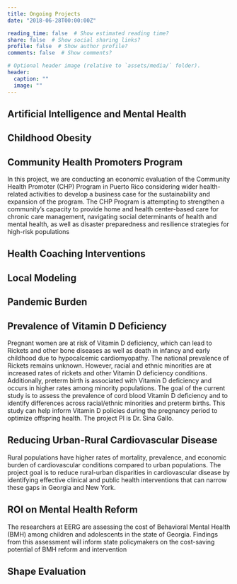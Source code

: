 ```yaml
---
title: Ongoing Projects
date: "2018-06-28T00:00:00Z"

reading_time: false  # Show estimated reading time?
share: false  # Show social sharing links?
profile: false  # Show author profile?
comments: false  # Show comments?

# Optional header image (relative to `assets/media/` folder).
header:
  caption: ""
  image: ""
---
```



## **Artificial Intelligence and Mental Health**

## **Childhood Obesity**

## **Community Health Promoters Program**

In this project, we are conducting an economic evaluation of the Community Health Promoter (CHP) Program in Puerto Rico considering wider health-related activities to develop a business case for the sustainability and expansion of the program. The CHP Program is attempting to strengthen a community’s capacity to provide home and health center-based care for chronic care management, navigating social determinants of health and mental health, as well as disaster preparedness and resilience strategies for high-risk populations

## **Health Coaching Interventions**

## **Local Modeling**

## **Pandemic Burden**

## **Prevalence of Vitamin D Deficiency**

Pregnant women are at risk of Vitamin D deficiency, which can lead to Rickets and other bone diseases as well as death in infancy and early childhood due to hypocalcemic cardiomyopathy. The national prevalence of Rickets remains unknown. However, racial and ethnic minorities are at increased rates of rickets and other Vitamin D deficiency conditions. Additionally, preterm birth is associated with Vitamin D deficiency and occurs in higher rates among minority populations. The goal of the current study is to assess the prevalence of cord blood Vitamin D deficiency and to identify differences across racial/ethnic minorities and preterm births. This study can help inform Vitamin D policies during the pregnancy period to optimize offspring health. The project PI is Dr. Sina Gallo.

## **Reducing Urban-Rural Cardiovascular Disease**

Rural populations have higher rates of mortality, prevalence, and economic burden of cardiovascular conditions compared to urban populations. The project goal is to reduce rural-urban disparities in cardiovascular disease by identifying effective clinical and public health interventions that can narrow these gaps in Georgia and New York.

## **ROI on Mental Health Reform**

The researchers at EERG are assessing the cost of Behavioral Mental Health (BMH) among children and adolescents in the state of Georgia. Findings from this assessment will inform state policymakers on the cost-saving potential of BMH reform and intervention

## **Shape Evaluation**
